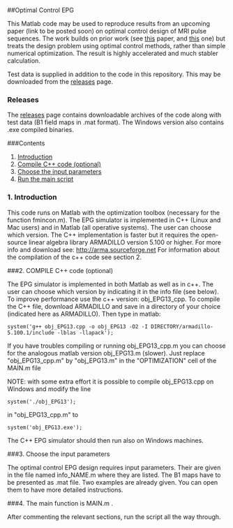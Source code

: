 ##Optimal Control EPG

This Matlab code may be used to reproduce results from an upcoming paper (link to be posted soon) on optimal control design of MRI pulse sequences. The work builds on prior work (see [this](http://dx.doi.org/10.1002/mrm.25192) paper, and [this](http://dx.doi.org/10.1002/mrm.25192) one) but treats the design problem using optimal control methods, rather than simple numerical optimization. The result is highly accelerated and much stabler calculation.

Test data is supplied in addition to the code in this repository. This may be downloaded from the [releases](https://github.com/mriphysics/optimal-control-EPG/releases) page.

### Releases

The [releases](https://github.com/mriphysics/optimal-control-EPG/releases) page contains downloadable archives of the code along with test data (B1 field maps in .mat format). The Windows version also contains .exe compiled binaries.

###Contents
  1. [Introduction](#intro)
  2. [Compile C++ code (optional)](#compile)
  3. [Choose the input parameters](#input)
  4. [Run the main script](#run)

<a name="intro"></a>

### 1. Introduction

This code runs on Matlab with the optimization toolbox (necessary for the function fmincon.m). The EPG simulator is implemented in C++ (Linux and Mac users) and in Matlab (all operative systems). The user can choose which version. The C++ implementation is faster but it requires the open-source linear algebra library ARMADILLO version 5.100 or higher. For more info and download see: http://arma.sourceforge.net
For information about the compilation of the c++ code see section 2.

<a name="compile"></a>

###2. COMPILE C++ code (optional)

The EPG simulator is implemented in both Matlab as well as in c++. The user can choose which version by indicating it in the info file (see below). To improve performance use the c++ version: obj_EPG13_cpp.
To compile the C++ file, download ARMADILLO and save in a directory of your choice (indicated here as ARMADILLO). Then type in matlab:

```system('g++ obj_EPG13.cpp -o obj_EPG13 -O2 -I DIRECTORY/armadillo-5.100.1/include -lblas -llapack');```

If you have troubles compiling or running obj_EPG13_cpp.m you can choose for the analogous matlab version obj_EPG13.m (slower). Just replace "obj_EPG13_cpp.m" by "obj_EPG13.m" in the "OPTIMIZATION" cell of the MAIN.m file

NOTE: with some extra effort it is possible to compile obj_EPG13.cpp on Windows and modify the line

`system('./obj_EPG13');`

in "obj_EPG13_cpp.m" to

`system('obj_EPG13.exe');`

The C++ EPG simulator should then run also on Windows machines.

<a name="input"></a>

###3. Choose the input parameters

The optimal control EPG design requires input parameters. Their are given in the file named info_NAME.m where they are listed. The B1 maps have to be presented as .mat file.
Two examples are already given. You can open them to have more detailed instructions.

<a name="run"></a>

###4. The main function is MAIN.m .

After commenting the relevant sections, run the script all the way through.
